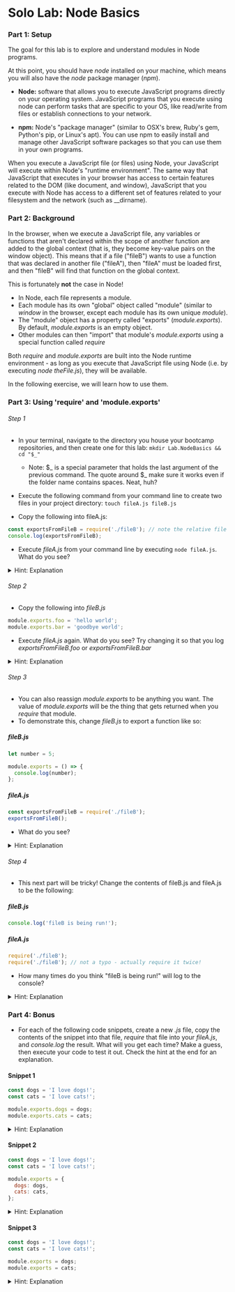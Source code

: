 # Solo Lab: Node Basics

### Part 1: Setup

The goal for this lab is to explore and understand modules in Node programs.

At this point, you should have _node_ installed on your machine, which means you will also have the _node_ package manager (_npm_).

- **Node:** software that allows you to execute JavaScript programs directly on your operating system. JavaScript programs that you execute using node can perform tasks that are specific to your OS, like read/write from files or establish connections to your network.

- **npm:** Node's "package manager" (similar to OSX's brew, Ruby's gem, Python's pip, or Linux's apt). You can use npm to easily install and manage other JavaScript software packages so that you can use them in your own programs.

When you execute a JavaScript file (or files) using Node, your JavaScript will execute within Node's "runtime environment". The same way that JavaScript that executes in your browser has access to certain features related to the DOM (like document, and window), JavaScript that you execute with Node has access to a different set of features related to your filesystem and the network (such as \_\_dirname).

### Part 2: Background

In the browser, when we execute a JavaScript file, any variables or functions that aren't declared within the scope of another function are added to the global context (that is, they become key-value pairs on the window object). This means that if a file ("fileB") wants to use a function that was declared in another file ("fileA"), then "fileA" must be loaded first, and then "fileB" will find that function on the global context.

This is fortunately **not** the case in Node!

- In Node, each file represents a module.
- Each module has its own "global" object called "module" (similar to _window_ in the browser, except each module has its own unique _module_).
- The "module" object has a property called "exports" (_module.exports_). By default, _module.exports_ is an empty object.
- Other modules can then "import" that module's _module.exports_ using a special function called _require_

Both _require_ and _module.exports_ are built into the Node runtime environment - as long as you execute that JavaScript file using Node (i.e. by executing _node theFile.js_), they will be available.

In the following exercise, we will learn how to use them.

### Part 3: Using 'require' and 'module.exports'

###### Step 1

- In your terminal, navigate to the directory you house your bootcamp repositories, and then create one for this lab: `mkdir Lab.NodeBasics && cd "$_"`
  - Note: $_ is a special parameter that holds the last argument of the previous command. The quote around $_ make sure it works even if the folder name contains spaces. Neat, huh?
- Execute the following command from your command line to create two files in your project directory: `touch fileA.js fileB.js`

- Copy the following into fileA.js:

```javascript
const exportsFromFileB = require('./fileB'); // note the relative file path
console.log(exportsFromFileB);
```

- Execute _fileA.js_ from your command line by executing `node fileA.js`. What do you see?

<details>
<summary>Hint: Explanation</summary>
<br>
 <ul>
    <li> You should just see an empty object. _By default, all modules export an empty object. 
    </li>
    <li> Also note that in order to get to _fileB_, we needed to include the relative path to _fileB_ from _fileA_. For files that we write, we must include the path to the file so that Node knows where to find it. This is not the case when we're dealing with built-in node modules (like _fs_ and _http_ Node recognizes them as its own), nor with modules that we install like chalk (Node will automatically search inside our _node_modules_ folder for them).  
    </li>
</details>

###### Step 2

- Copy the following into _fileB.js_

```javascript
module.exports.foo = 'hello world';
module.exports.bar = 'goodbye world';
```

- Execute _fileA.js_ again. What do you see? Try changing it so that you log _exportsFromFileB.foo_ or _exportsFromFileB.bar_

<details>
<summary>Hint: Explanation</summary>
<br>
 <ul>
    <li>
    The *exportsFromFileB* should be an object with a key-value pair for foo and bar. *module.exports* is just an object - you can attach key-value pairs to it, and they will become available on the object that's returned by *require* 
    </li>
</details>

###### Step 3

- You can also reassign _module.exports_ to be anything you want. The value of _module.exports_ will be the thing that gets returned when you _require_ that module.
- To demonstrate this, change _fileB.js_ to export a function like so:

##### fileB.js

```javascript
let number = 5;

module.exports = () => {
  console.log(number);
};
```

##### fileA.js

```javascript
const exportsFromFileB = require('./fileB');
exportsFromFileB();
```

- What do you see?

<details>
<summary>Hint: Explanation</summary>
<br>
 <ul>
    <li>
    You should see the number 5. *Functions that you export from a module have closure over any variables they use*
    </li>
</ul>
</details>

###### Step 4

- This next part will be tricky! Change the contents of fileB.js and fileA.js to be the following:

##### fileB.js

```javascript
console.log('fileB is being run!');
```

##### fileA.js

```javascript
require('./fileB');
require('./fileB'); // not a typo - actually require it twice!
```

- How many times do you think "fileB is being run!" will log to the console?

<details>
<summary>Hint: Explanation</summary>
<br>
 <ul>
    <li>
You might be surprised - it's just the one time, even though we require the file twice!
This is because Node only ever executes a file that's being required once. The first time a module is required, the file will be executed as normal and the value of module.exports will be calculated. That value is cached (that is, stored and put aside) by Node. That value is then returned from the call to require. Any subsequent time the same module is required, the file will not be executed again - instead, the cached value will be returned right away!
    </li>
</ul>
</details>

### Part 4: Bonus

- For each of the following code snippets, create a new _.js_ file, copy the contents of the snippet into that file, _require_ that file into your _fileA.js_, and _console.log_ the result. What will you get each time? Make a guess, then execute your code to test it out. Check the hint at the end for an explanation.

#### Snippet 1

```javascript
const dogs = 'I love dogs!';
const cats = 'I love cats!';

module.exports.dogs = dogs;
module.exports.cats = cats;
```

<details>
<summary>Hint: Explanation</summary>
<br>
 <ul>
    <li>
You should see an object with a dogs key-value pair and cats key-value pair. Remember that module.exports is an object by default.
    </li>
</ul>
</details>

#### Snippet 2

```javascript
const dogs = 'I love dogs!';
const cats = 'I love cats!';

module.exports = {
  dogs: dogs,
  cats: cats,
};
```

<details>
<summary>Hint: Explanation</summary>
<br>
 <ul>
    <li>
You should once again see an object with a dogs key-value pair and cats key-value pair. While module.exports is an object by default, a common pattern is to reassign module.exports to be the object that we want to export, rather than simply stick key-value pairs on it directly.
    </li>
</ul>
</details>

#### Snippet 3

```javascript
const dogs = 'I love dogs!';
const cats = 'I love cats!';

module.exports = dogs;
module.exports = cats;
```

<details>
<summary>Hint: Explanation</summary>
<br>
 <ul>
    <li>
This time you should just see the string 'I love cats!'. Note that exports is just a key-value pair on the module object, and whatever it is assigned to after the module is executed will be the thing that gets exported. Because the cats variable is the last thing that module.exports is assigned to when we execute this module, that means the string it evaluates to will be the value we receive when we require it.
    </li>
</ul>
</details>
